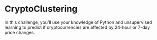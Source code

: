 # CryptoClustering
 In this challenge, you’ll use your knowledge of Python and unsupervised learning to predict if cryptocurrencies are affected by 24-hour or 7-day price changes.
